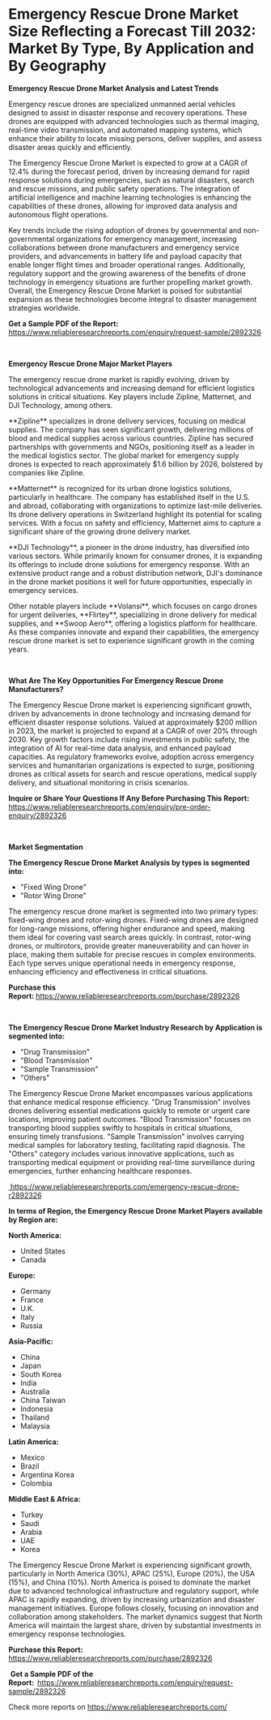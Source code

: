<p><h1>Emergency Rescue Drone Market Size Reflecting a Forecast Till 2032: Market By Type, By Application and By Geography</h1></p><p><strong>Emergency Rescue Drone Market Analysis and Latest Trends</strong></p>
<p><p>Emergency rescue drones are specialized unmanned aerial vehicles designed to assist in disaster response and recovery operations. These drones are equipped with advanced technologies such as thermal imaging, real-time video transmission, and automated mapping systems, which enhance their ability to locate missing persons, deliver supplies, and assess disaster areas quickly and efficiently.</p><p>The Emergency Rescue Drone Market is expected to grow at a CAGR of 12.4% during the forecast period, driven by increasing demand for rapid response solutions during emergencies, such as natural disasters, search and rescue missions, and public safety operations. The integration of artificial intelligence and machine learning technologies is enhancing the capabilities of these drones, allowing for improved data analysis and autonomous flight operations.</p><p>Key trends include the rising adoption of drones by governmental and non-governmental organizations for emergency management, increasing collaborations between drone manufacturers and emergency service providers, and advancements in battery life and payload capacity that enable longer flight times and broader operational ranges. Additionally, regulatory support and the growing awareness of the benefits of drone technology in emergency situations are further propelling market growth. Overall, the Emergency Rescue Drone Market is poised for substantial expansion as these technologies become integral to disaster management strategies worldwide.</p></p>
<p><strong>Get a Sample PDF of the Report:&nbsp;</strong> <a href="https://www.reliableresearchreports.com/enquiry/request-sample/2892326?utm_campaign=3039&utm_medium=2&utm_source=Github&utm_content=ia&utm_term=15032025&utm_id=emergency-rescue-drone">https://www.reliableresearchreports.com/enquiry/request-sample/2892326</a></p>
<p>&nbsp;</p>
<p><strong>Emergency Rescue Drone Major Market Players</strong></p>
<p><p>The emergency rescue drone market is rapidly evolving, driven by technological advancements and increasing demand for efficient logistics solutions in critical situations. Key players include Zipline, Matternet, and DJI Technology, among others.</p><p>**Zipline** specializes in drone delivery services, focusing on medical supplies. The company has seen significant growth, delivering millions of blood and medical supplies across various countries. Zipline has secured partnerships with governments and NGOs, positioning itself as a leader in the medical logistics sector. The global market for emergency supply drones is expected to reach approximately $1.6 billion by 2026, bolstered by companies like Zipline.</p><p>**Matternet** is recognized for its urban drone logistics solutions, particularly in healthcare. The company has established itself in the U.S. and abroad, collaborating with organizations to optimize last-mile deliveries. Its drone delivery operations in Switzerland highlight its potential for scaling services. With a focus on safety and efficiency, Matternet aims to capture a significant share of the growing drone delivery market.</p><p>**DJI Technology**, a pioneer in the drone industry, has diversified into various sectors. While primarily known for consumer drones, it is expanding its offerings to include drone solutions for emergency response. With an extensive product range and a robust distribution network, DJI's dominance in the drone market positions it well for future opportunities, especially in emergency services.</p><p>Other notable players include **Volansi**, which focuses on cargo drones for urgent deliveries, **Flirtey**, specializing in drone delivery for medical supplies, and **Swoop Aero**, offering a logistics platform for healthcare. As these companies innovate and expand their capabilities, the emergency rescue drone market is set to experience significant growth in the coming years.</p></p>
<p>&nbsp;</p>
<p><strong>What Are The Key Opportunities For Emergency Rescue Drone Manufacturers?</strong></p>
<p><p>The Emergency Rescue Drone market is experiencing significant growth, driven by advancements in drone technology and increasing demand for efficient disaster response solutions. Valued at approximately $200 million in 2023, the market is projected to expand at a CAGR of over 20% through 2030. Key growth factors include rising investments in public safety, the integration of AI for real-time data analysis, and enhanced payload capacities. As regulatory frameworks evolve, adoption across emergency services and humanitarian organizations is expected to surge, positioning drones as critical assets for search and rescue operations, medical supply delivery, and situational monitoring in crisis scenarios.</p></p>
<p><strong>Inquire or Share Your Questions If Any Before Purchasing This Report:</strong> <a href="https://www.reliableresearchreports.com/enquiry/pre-order-enquiry/2892326?utm_campaign=3039&utm_medium=2&utm_source=Github&utm_content=ia&utm_term=15032025&utm_id=emergency-rescue-drone">https://www.reliableresearchreports.com/enquiry/pre-order-enquiry/2892326</a></p>
<p>&nbsp;</p>
<p><strong>Market Segmentation</strong></p>
<p><strong>The Emergency Rescue Drone Market Analysis by types is segmented into:</strong></p>
<p><ul><li>"Fixed Wing Drone"</li><li>"Rotor Wing Drone"</li></ul></p>
<p><p>The emergency rescue drone market is segmented into two primary types: fixed-wing drones and rotor-wing drones. Fixed-wing drones are designed for long-range missions, offering higher endurance and speed, making them ideal for covering vast search areas quickly. In contrast, rotor-wing drones, or multirotors, provide greater maneuverability and can hover in place, making them suitable for precise rescues in complex environments. Each type serves unique operational needs in emergency response, enhancing efficiency and effectiveness in critical situations.</p></p>
<p><strong>Purchase this Report:&nbsp;</strong><a href="https://www.reliableresearchreports.com/purchase/2892326?utm_campaign=3039&utm_medium=2&utm_source=Github&utm_content=ia&utm_term=15032025&utm_id=emergency-rescue-drone">https://www.reliableresearchreports.com/purchase/2892326</a></p>
<p>&nbsp;</p>
<p><strong>The Emergency Rescue Drone Market Industry Research by Application is segmented into:</strong></p>
<p><ul><li>"Drug Transmission"</li><li>"Blood Transmission"</li><li>"Sample Transmission"</li><li>"Others"</li></ul></p>
<p><p>The Emergency Rescue Drone Market encompasses various applications that enhance medical response efficiency. "Drug Transmission" involves drones delivering essential medications quickly to remote or urgent care locations, improving patient outcomes. "Blood Transmission" focuses on transporting blood supplies swiftly to hospitals in critical situations, ensuring timely transfusions. "Sample Transmission" involves carrying medical samples for laboratory testing, facilitating rapid diagnosis. The "Others" category includes various innovative applications, such as transporting medical equipment or providing real-time surveillance during emergencies, further enhancing healthcare responses.</p></p>
<p><a href="https://www.reliableresearchreports.com/emergency-rescue-drone-r2892326?utm_campaign=3039&utm_medium=2&utm_source=Github&utm_content=ia&utm_term=15032025&utm_id=emergency-rescue-drone">&nbsp;https://www.reliableresearchreports.com/emergency-rescue-drone-r2892326</a></p>
<p><strong>In terms of Region, the Emergency Rescue Drone Market Players available by Region are:</strong></p>
<p>
    <p> <strong> North America: </strong>
        <ul>
            <li>United States</li>
            <li>Canada</li>
        </ul>
        </p> 
    <p> <strong> Europe: </strong>
        <ul>
            <li>Germany</li>
            <li>France</li>
            <li>U.K.</li>
            <li>Italy</li>
            <li>Russia</li>
        </ul>
        </p> 
    <p> <strong> Asia-Pacific: </strong>
        <ul>
            <li>China</li>
            <li>Japan</li>
            <li>South Korea</li>
            <li>India</li>
            <li>Australia</li>
            <li>China Taiwan</li>
            <li>Indonesia</li>
            <li>Thailand</li>
            <li>Malaysia</li>
        </ul>
        </p> 
    <p> <strong> Latin America: </strong>
        <ul>
            <li>Mexico</li>
            <li>Brazil</li>
            <li>Argentina Korea</li>
            <li>Colombia</li>
        </ul>
        </p> 
    <p> <strong> Middle East & Africa: </strong>
        <ul>
            <li>Turkey</li>
            <li>Saudi</li>
            <li>Arabia</li>
            <li>UAE</li>
            <li>Korea</li>
        </ul>
    </p>
    </p>
<p><p>The Emergency Rescue Drone Market is experiencing significant growth, particularly in North America (30%), APAC (25%), Europe (20%), the USA (15%), and China (10%). North America is poised to dominate the market due to advanced technological infrastructure and regulatory support, while APAC is rapidly expanding, driven by increasing urbanization and disaster management initiatives. Europe follows closely, focusing on innovation and collaboration among stakeholders. The market dynamics suggest that North America will maintain the largest share, driven by substantial investments in emergency response technologies.</p></p>
<p><strong>Purchase this Report: </strong><a href="https://www.reliableresearchreports.com/purchase/2892326?utm_campaign=3039&utm_medium=2&utm_source=Github&utm_content=ia&utm_term=15032025&utm_id=emergency-rescue-drone">https://www.reliableresearchreports.com/purchase/2892326</a></p>
<p>&nbsp;<strong>Get a Sample PDF of the Report:&nbsp;&nbsp;</strong><a href="https://www.reliableresearchreports.com/enquiry/request-sample/2892326?utm_campaign=3039&utm_medium=2&utm_source=Github&utm_content=ia&utm_term=15032025&utm_id=emergency-rescue-drone">https://www.reliableresearchreports.com/enquiry/request-sample/2892326</a></p>
<p><strong></strong></p>
<p>Check more reports on <a href="https://www.reliableresearchreports.com/?utm_campaign=3039&utm_medium=2&utm_source=Github&utm_content=ia&utm_term=15032025&utm_id=emergency-rescue-drone">https://www.reliableresearchreports.com/</a></p>